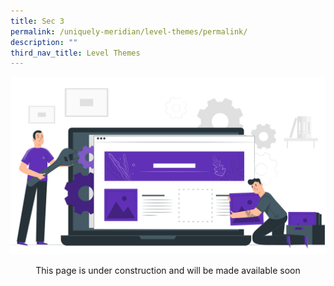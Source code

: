 ```yaml
---
title: Sec 3
permalink: /uniquely-meridian/level-themes/permalink/
description: ""
third_nav_title: Level Themes
---
```

![](/images/Homepage%20and%20Logos/Under%20Construction.png)
<p style="text-align: center;">This page is under construction and will be made available soon</p>